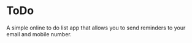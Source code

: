 # ToDo
A simple online to do list app that allows you to send reminders to your email and mobile number. 
